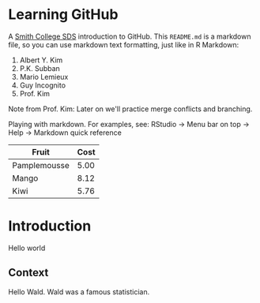 # Learning GitHub

A [Smith College SDS](https://www.smith.edu/academics/statistics) introduction to GitHub. This `README.md` is a markdown file, so you can use markdown text formatting, just like in R Markdown:

1. Albert Y. Kim
1. P.K. Subban
1. Mario Lemieux
1. Guy Incognito
1. Prof. Kim

Note from Prof. Kim: Later on we'll practice merge conflicts and branching.

Playing with markdown. For examples, see: RStudio -> Menu bar on top -> Help -> Markdown quick reference

Fruit  | Cost
------------- | -------------
Pamplemousse  | 5.00
Mango  | 8.12
Kiwi | 5.76

# Introduction

Hello world

## Context

Hello Wald. Wald was a famous statistician.
